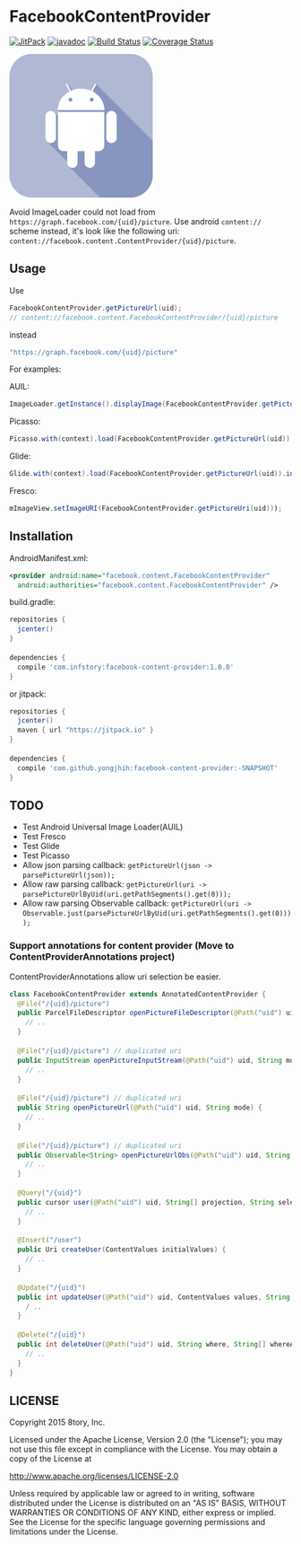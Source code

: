 # FacebookContentProvider

[![JitPack](https://img.shields.io/github/tag/yongjhih/facebook-content-provider.svg?label=JitPack)](https://jitpack.io/#yongjhih/facebook-content-provider)
[![javadoc](https://img.shields.io/github/tag/yongjhih/facebook-content-provider.svg?label=javadoc)](https://jitpack.io/com/github/yongjhih/facebook-content-provider/-SNAPSHOT/javadoc/)
[![Build Status](https://travis-ci.org/yongjhih/facebook-content-provider.svg)](https://travis-ci.org/yongjhih/facebook-content-provider)
[![Coverage Status](https://coveralls.io/repos/github/yongjhih/facebook-content-provider/badge.svg)](https://coveralls.io/github/yongjhih/facebook-content-provider)
<!--[![Codacy Badge](https://api.codacy.com/project/badge/Grade/05a9b9b101b24073bc021f41bafc5090)](https://codacy.com/app/yongjhih/facebook-content-provider)-->
<!--[![Gitter Chat](https://img.shields.io/gitter/room/yongjhih/facebook-content-provider.svg)](https://gitter.im/yongjhih/facebook-content-provider)-->

![](art/facebook-content-provider.png)

Avoid ImageLoader could not load from `https://graph.facebook.com/{uid}/picture`. Use android `content://` scheme instead, it's look like the following uri: `content://facebook.content.ContentProvider/{uid}/picture`.

## Usage

Use

```java
FacebookContentProvider.getPictureUrl(uid);
// content://facebook.content.FacebookContentProvider/{uid}/picture
```

instead

```java
"https://graph.facebook.com/{uid}/picture"
```

For examples:

AUIL:

```java
ImageLoader.getInstance().displayImage(FacebookContentProvider.getPictureUrl(uid), mImageView);
```

Picasso:

```java
Picasso.with(context).load(FacebookContentProvider.getPictureUrl(uid)).into(mImageView);
```

Glide:

```java
Glide.with(context).load(FacebookContentProvider.getPictureUrl(uid)).into(mImageView);
```

Fresco:

```java
mImageView.setImageURI(FacebookContentProvider.getPictureUri(uid)));
```

## Installation

AndroidManifest.xml:

```xml
<provider android:name="facebook.content.FacebookContentProvider"
  android:authorities="facebook.content.FacebookContentProvider" />
```

build.gradle:

```gradle
repositories {
  jcenter()
}

dependencies {
  compile 'com.infstory:facebook-content-provider:1.0.0'
}
```

or jitpack:

```gradle
repositories {
  jcenter()
  maven { url "https://jitpack.io" }
}

dependencies {
  compile 'com.github.yongjhih:facebook-content-provider:-SNAPSHOT'
}
```

## TODO

* Test Android Universal Image Loader(AUIL)
* Test Fresco
* Test Glide
* Test Picasso
* Allow json parsing callback: `getPictureUrl(json -> parsePictureUrl(json));`
* Allow raw parsing callback: `getPictureUrl(uri -> parsePictureUrlByUid(uri.getPathSegments().get(0)));`
* Allow raw parsing Observable callback: `getPictureUrl(uri -> Observable.just(parsePictureUrlByUid(uri.getPathSegments().get(0))));`

### Support annotations for content provider (Move to ContentProviderAnnotations project)

ContentProviderAnnotations allow uri selection be easier.

```java
class FacebookContentProvider extends AnnotatedContentProvider {
  @File("/{uid}/picture")
  public ParcelFileDescriptor openPictureFileDescriptor(@Path("uid") uid, String mode) {
    // ..
  }

  @File("/{uid}/picture") // duplicated uri
  public InputStream openPictureInputStream(@Path("uid") uid, String mode) {
    // ..
  }
  
  @File("/{uid}/picture") // duplicated uri
  public String openPictureUrl(@Path("uid") uid, String mode) {
    // ..
  }

  @File("/{uid}/picture") // duplicated uri
  public Observable<String> openPictureUrlObs(@Path("uid") uid, String mode) {
    // ..
  }

  @Query("/{uid}")
  public cursor user(@Path("uid") uid, String[] projection, String selection, String[] selectionArgs, String sortOrder) {
    // ..
  }
  
  @Insert("/user")
  public Uri createUser(ContentValues initialValues) {
    // ..
  }

  @Update("/{uid}")
  public int updateUser(@Path("uid") uid, ContentValues values, String where, String[] whereArgs) {
    / ..
  }

  @Delete("/{uid}")
  public int deleteUser(@Path("uid") uid, String where, String[] whereArgs) {
    // ..
  }
}
```

## LICENSE

Copyright 2015 8tory, Inc.

Licensed under the Apache License, Version 2.0 (the "License"); you may not use this file except in compliance with the License. You may obtain a copy of the License at

http://www.apache.org/licenses/LICENSE-2.0

Unless required by applicable law or agreed to in writing, software distributed under the License is distributed on an "AS IS" BASIS, WITHOUT WARRANTIES OR CONDITIONS OF ANY KIND, either express or implied. See the License for the specific language governing permissions and limitations under the License.
